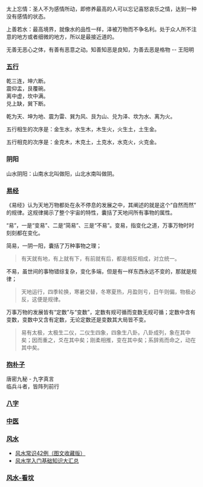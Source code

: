 
太上忘情：圣人不为感情所动，即修养最高的人可以忘记喜怒哀乐之情，达到一种没有感情的状态。

上善若水：最高境界，就像水的品性一样，泽被万物而不争名利。处于众人所不注意的地方或者细微的地方，所以是最接近道的。

无善无恶心之体，有善有恶意之动。知善知恶是良知，为善去恶是格物 -- 王阳明  

### [五行](/金、木、水、火、土%20-%20五行/README.md)
乾三连，坤六断。  
震仰盂，艮覆碗。  
离中虚，坎中满。  
兑上缺，巽下断。

乾为天、坤为地、震为雷、巽为风、艮为山、兑为泽、坎为水、离为火。

五行相生的次序是：金生水，水生木，木生火，火生土，土生金。

五行相克的次序是：金克木，木克土，土克水，水克火，火克金。

### 阴阳
山水阴阳：山南水北叫做阳，山北水南叫做阴。

### [易经](周易/README.md)
《易经》认为天地万物都处在永不停息的发展之中，其阐述的就是这个“自然而然” 的规律。这规律揭示了整个宇宙的特性，囊括了天地间所有事物的属性。

“易”，一是“变易”、二是“简易”、三是“不易”。变易，指变化之道，万事万物时时刻刻都在变化。

简易，一阴一阳，囊括了万种事物之理；
  > 有天就有地，有上就有下，有前就有后，都是相反相成，对立统一。
  
不易，虽世间的事物错综复杂，变化多端，但是有一样东西永远不变的，那就是规律；
  > 天地运行，四季轮换，寒暑交替，冬寒夏热，月盈则亏，日午则偏，物极必反，这便是规律。

万事万物的发展皆有“定数”与“变数”，定数有规可循而变数无规可循；定数中含有变数，变数中又含有定数，无论定数还是变数其大局皆不变。
  > 易有太极，太极生二仪，二仪生四象，四象生八卦。八卦成列，象在其中矣；因而重之，爻在其中矣；刚柔相推，变在其中矣；系辞焉而命之，动在其中矣。

### [抱朴子](抱朴子/README.md)
唐密九秘 - 九字真言  
临兵斗者，皆阵列前行

### [八字](八字/九龙道长八字.md)

### [中医](/中医宝典/中医名方135个经典处方.md)

### [风水](/风水/REAME.md)
- [风水常识42例（图文收藏版）](https://mp.weixin.qq.com/s?__biz=MzA4OTg4MjkzNQ==&mid=2247521565&idx=1&sn=85a8b5efcc63cecd75c024e45ad1f7a5&chksm=9016fd45a7617453386613c89dda17db1711625a50a8a8933418f1772f185830aa77a20ce546&scene=27)
- [风水学入门基础知识大汇总](https://astro.sohu.com/a/500728851_100036330)

### [风水-看坟](/风水-看坟篇/祖坟吉凶，看一眼就明白！.md)

